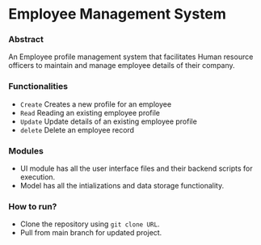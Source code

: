 # Employee Management System

### Abstract

An Employee profile management system that facilitates Human resource officers to maintain and manage employee details of their company.

### Functionalities

- `Create` Creates a new profile for an employee
- `Read`   Reading an existing employee profile
- `Update` Update details of an existing employee profile
- `delete` Delete an employee record

### Modules

- UI module has all the user interface files and their backend scripts for execution.
- Model has all the intializations and data storage functionality.

### How to run?

- Clone the repository using `git clone URL`.
- Pull from main branch for updated project.


